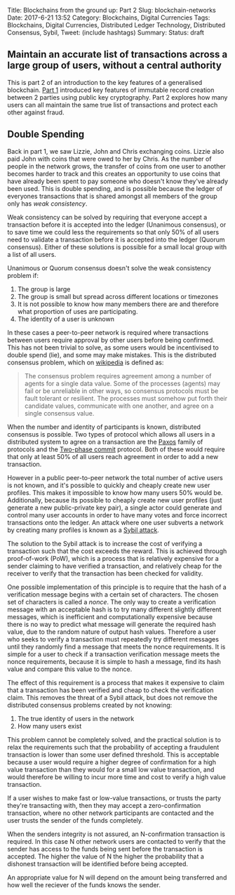 Title: Blockchains from the ground up: Part 2
Slug: blockchain-networks
Date: 2017-6-21 13:52
Category: Blockchains, Digital Currencies
Tags: Blockchains, Digital Currencies, Distributed Ledger Technology, Distributed Consensus, Sybil, 
Tweet: (include hashtags)
Summary:
Status: draft

## Maintain an accurate list of transactions across a large group of users, without a central authority

This is part 2 of an introduction to the key features of a generalised blockchain. [Part 1]({filename}../content/articles/20170525_blockchain-introduction.md) introduced key features of immutable record creation between 2 parties using public key cryptography. Part 2 explores how many users can all maintain the same true list of transactions and protect each other against fraud. 

## Double Spending

Back in part 1, we saw Lizzie, John and Chris exchanging coins. Lizzie also paid John with coins that were owed to her by Chris. As the number of people in the network grows, the transfer of coins from one user to another becomes harder to track and this creates an opportunity to use coins that have already been spent to pay someone who doesn't know they've already been used. This is double spending, and is possible because the ledger of everyones transactions that is shared amongst all members of the group only has *weak consistency*. 

Weak consistency can be solved by requiring that everyone accept a transaction before it is accepted into the ledger (Unanimous consensus), or to save time we could less the requirements so that only 50% of all users need to validate a transaction before it is accepted into the ledger (Quorum consensus). Either of these solutions is possible for a small local group with a list of all users. 

Unanimous or Quorum consensus doesn't solve the weak consistency problem if:

1. The group is large
2. The group is small but spread across different locations or timezones
3. It is not possible to know how many members there are and therefore what proportion of uses are participating.
4. The identity of a user is unknown

In these cases a peer-to-peer network is required where transactions between users require approval by other users before being confirmed. This has not been trivial to solve, as some users would be incentivised to double spend (lie), and some may make mistakes. This is the distributed consensus problem, which on [wikipedia](https://en.wikipedia.org/wiki/Consensus_(computer_science)) is defined as: 

>The consensus problem requires agreement among a number of agents for a single data value. Some of the processes (agents) may fail or be unreliable in other ways, so consensus protocols must be fault tolerant or resilient. The processes must somehow put forth their candidate values, communicate with one another, and agree on a single consensus value.

When the number and identity of participants is known, distributed consensus is possible. Two types of protocol which allows all users in a distributed system to agree on a transaction are the [Paxos](https://en.wikipedia.org/wiki/Paxos_(computer_science)) family of protocols and the [Two-phase commit](http://courses.cs.vt.edu/~cs5204/fall00/distributedDBMS/duckett/tpcp.html) protocol. Both of these would require that only at least 50% of all users reach agreement in order to add a new transaction. 

However in a public peer-to-peer network the total number of active users is not known, and it's possible to quickly and cheaply create new user profiles. This makes it impossible to know how many users 50% would be. Additionally, because its possible to cheaply create new user profiles (just generate a new public-private key pair), a single actor could generate and control many user accounts in order to have many votes and force incorrect transactions onto the ledger. An attack where one user subverts a network by creating many profiles is known as a [Sybil attack](https://en.wikipedia.org/wiki/Sybil_attack).

The solution to the Sybil attack is to increase the cost of verifying a transaction such that the cost exceeds the reward. This is achieved through proof-of-work (PoW), which is a process that is relatively expensive for a sender claiming to have verified a transaction, and relatively cheap for the receiver to verify that the transaction has been checked for validity. 

One possible implementation of this principle is to require that the hash of a verification message begins with a certain set of characters. The chosen set of characters is called a *nonce*. The only way to create a verification message with an acceptable hash is to try many different slightly different messages, which is inefficient and computationally expensive because there is no way to predict what message will generate the required hash value, due to the random nature of output hash values. Therefore a user who seeks to verify a transaction must repeatedly try different messages until they randomly find a message that meets the nonce requirements. It is simple for a user to check if a transaction verification message meets the nonce requirements, because it is simple to hash a message, find its hash value and compare this value to the nonce.

The effect of this requirement is a process that makes it expensive to claim that a transaction has been verified and cheap to check the verification claim. This removes the threat of a Sybil attack, but does not remove the distributed consensus problems created by not knowing:

1. The true identity of users in the network
2. How many users exist

This problem cannot be completely solved, and the practical solution is to relax the requirements such that the probability of accepting a fraudulent transaction is lower than some user defined threshold. This is acceptable because a user would require a higher degree of confirmation for a high value transaction than they would for a small low value transaction, and would therefore be willing to incur more time and cost to verify a high value transaction. 

If a user wishes to make fast or low-value transactions, or trusts the party they're transacting with, then they may accept a zero-confirmation transaction, where no other network participants are contacted and the user trusts the sender of the funds completely.

When the senders integrity is not assured, an N-confirmation transaction is required. In this case N other network users are contacted to verify that the sender has access to the funds being sent before the transaction is accepted. The higher the value of N the higher the probability that a dishonest transaction will be identified before being accepted. 

An appropriate value for N will depend on the amount being transferred and how well the reciever of the funds knows the sender. 










